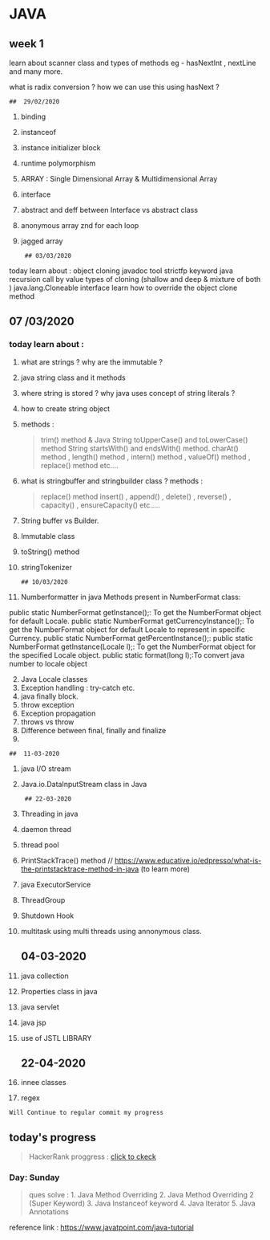 # JAVA

## week 1


learn about  scanner class
and types of methods 
eg - hasNextInt  ,  nextLine and many more.

what is radix conversion ?  how we can use this using hasNext ? 


	##	29/02/2020


1. binding
2. instanceof
3. instance initializer block
4. runtime polymorphism
5. ARRAY : 	Single Dimensional Array & Multidimensional Array
6. interface 
7. abstract and deff between Interface vs abstract class
8. anonymous array znd for each loop
9. jagged array



		## 03/03/2020
today learn about :
object cloning 
javadoc tool
strictfp keyword
java recursion
call by value
types of cloning (shallow and deep & mixture of both )
java.lang.Cloneable interface
learn how to override the object clone method 


##		07 /03/2020

### today learn about :
1. what are strings ? why are the immutable ?
2. java string class and it methods
3. where string is stored ? why java uses concept of string literals ?
4. how to create string object
5. methods :
	> trim() method & Java String toUpperCase() and toLowerCase() method
	> String startsWith() and endsWith() method.
	> charAt() method , length() method , intern() method , valueOf() method , replace() method
	etc.... 
6. what is stringbuffer and stringbuilder class ?
 methods :
	> replace() method
	> insert() , append() , delete() , reverse() , capacity() , ensureCapacity()
	etc.....
7. String buffer vs Builder.
8. Immutable class
9. toString() method
10. stringTokenizer

		## 10/03/2020

1. Numberformatter in java
Methods present in NumberFormat class:

public static NumberFormat getInstance();: To get the NumberFormat object for default Locale.
public static NumberFormat getCurrencyInstance();: To get the NumberFormat object for default Locale to represent in specific Currency.
public static NumberFormat getPercentInstance();:
public static NumberFormat getInstance(Locale l);: To get the NumberFormat object for the specified Locale object.
public static format(long l);:To convert java number to locale object

2. Java Locale classes
3. Exception handling : try-catch etc.
4. java finally block.
5. throw exception
6. Exception propagation
7. throws vs throw 
8. Difference between final, finally and finalize
9. 

	##	11-03-2020

1. java  I/O stream
2. Java.io.DataInputStream class in Java


		## 22-03-2020

1. Threading in java
2. daemon thread
3. thread pool
4. PrintStackTrace() method  // https://www.educative.io/edpresso/what-is-the-printstacktrace-method-in-java (to learn more)
5. java ExecutorService
6. ThreadGroup 
7. Shutdown Hook
8. multitask using multi threads using annonymous class.
  		
      
      ## 04-03-2020

1. java collection 
2. Properties class in java
3. java servlet
4. java jsp
5. use of JSTL LIBRARY

	##	22-04-2020
1. innee classes
2. regex 

`Will Continue to regular commit my progress`
## today's progress 

> HackerRank proggress :
[click to ckeck](https://www.hackerrank.com/KushagraBansal?hr_r=1)
###  Day: Sunday
> ques solve : 1. Java Method Overriding
	       2. Java Method Overriding 2 (Super Keyword)
	       3. Java Instanceof keyword
	       4. Java Iterator
	       5. Java Annotations








reference link : https://www.javatpoint.com/java-tutorial

